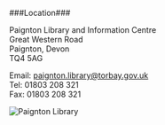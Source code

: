 ###Location###

  Paignton Library and Information Centre  
  Great Western Road  
  Paignton, Devon  
  TQ4 5AG  

  Email: paignton.library@torbay.gov.uk  
  Tel: 01803 208 321  
  Fax: 01803 208 321  

![Paignton Library](https://github.com/zleap/ttj_website_development/blob/master/map.png)


